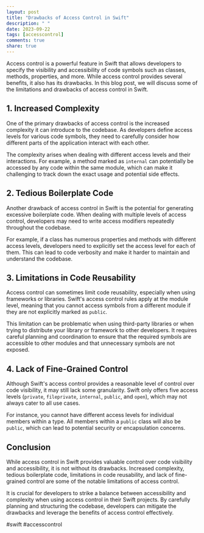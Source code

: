 ```yaml
---
layout: post
title: "Drawbacks of Access Control in Swift"
description: " "
date: 2023-09-22
tags: [accesscontrol]
comments: true
share: true
---
```


Access control is a powerful feature in Swift that allows developers to specify the visibility and accessibility of code symbols such as classes, methods, properties, and more. While access control provides several benefits, it also has its drawbacks. In this blog post, we will discuss some of the limitations and drawbacks of access control in Swift.

## 1. Increased Complexity

One of the primary drawbacks of access control is the increased complexity it can introduce to the codebase. As developers define access levels for various code symbols, they need to carefully consider how different parts of the application interact with each other.

The complexity arises when dealing with different access levels and their interactions. For example, a method marked as `internal` can potentially be accessed by any code within the same module, which can make it challenging to track down the exact usage and potential side effects.

## 2. Tedious Boilerplate Code

Another drawback of access control in Swift is the potential for generating excessive boilerplate code. When dealing with multiple levels of access control, developers may need to write access modifiers repeatedly throughout the codebase.

For example, if a class has numerous properties and methods with different access levels, developers need to explicitly set the access level for each of them. This can lead to code verbosity and make it harder to maintain and understand the codebase.

## 3. Limitations in Code Reusability

Access control can sometimes limit code reusability, especially when using frameworks or libraries. Swift's access control rules apply at the module level, meaning that you cannot access symbols from a different module if they are not explicitly marked as `public`.

This limitation can be problematic when using third-party libraries or when trying to distribute your library or framework to other developers. It requires careful planning and coordination to ensure that the required symbols are accessible to other modules and that unnecessary symbols are not exposed.

## 4. Lack of Fine-Grained Control

Although Swift's access control provides a reasonable level of control over code visibility, it may still lack some granularity. Swift only offers five access levels (`private`, `fileprivate`, `internal`, `public`, and `open`), which may not always cater to all use cases.

For instance, you cannot have different access levels for individual members within a type. All members within a `public` class will also be `public`, which can lead to potential security or encapsulation concerns.

## Conclusion

While access control in Swift provides valuable control over code visibility and accessibility, it is not without its drawbacks. Increased complexity, tedious boilerplate code, limitations in code reusability, and lack of fine-grained control are some of the notable limitations of access control.

It is crucial for developers to strike a balance between accessibility and complexity when using access control in their Swift projects. By carefully planning and structuring the codebase, developers can mitigate the drawbacks and leverage the benefits of access control effectively.

#swift #accesscontrol
